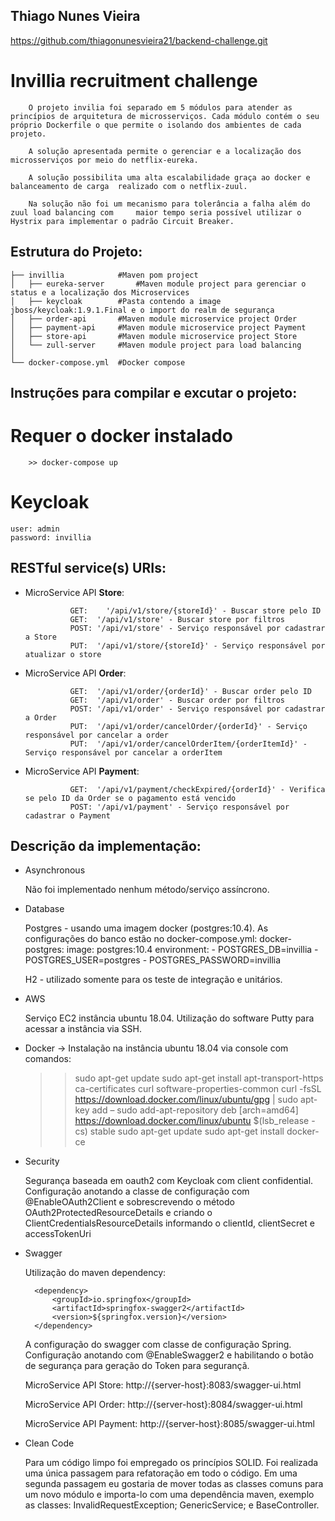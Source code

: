 ## Thiago Nunes Vieira

https://github.com/thiagonunesvieira21/backend-challenge.git

# Invillia recruitment challenge

		O projeto invilia foi separado em 5 módulos para atender as princípios de arquitetura de microsserviços. Cada módulo contém o seu próprio Dockerfile o que permite o isolando dos ambientes de cada projeto. 
	
		A solução apresentada permite o gerenciar e a localização dos microsserviços por meio do netflix-eureka.
		
		A solução possibilita uma alta escalabilidade graça ao docker e balanceamento de carga 	realizado com o netflix-zuul.
		
		Na solução não foi um mecanismo para tolerância a falha além do zuul load balancing com 	maior tempo seria possível utilizar o Hystrix para implementar o padrão Circuit Breaker.

## Estrutura do Projeto:


	├── invillia			#Maven pom project
	│   ├── eureka-server		#Maven module project para gerenciar o status e a localização dos Microservices
	│   ├── keycloak		#Pasta contendo a image jboss/keycloak:1.9.1.Final e o import do realm de segurança
	│   ├── order-api		#Maven module microservice project Order
	│   ├── payment-api		#Maven module microservice project Payment
	│   ├── store-api		#Maven module microservice project Store
	│   └── zull-server		#Maven module project para load balancing
	│
	└── docker-compose.yml	#Docker compose

## Instruções para compilar e excutar o projeto:
		
# Requer o docker instalado

		>> docker-compose up

# Keycloak
	user: admin
	password: invillia
	

## RESTful service(s) URIs:

* MicroService API **Store**:

				GET: 	'/api/v1/store/{storeId}' - Buscar store pelo ID
				GET:  '/api/v1/store' - Buscar store por filtros
				POST: '/api/v1/store' - Serviço responsável por cadastrar a Store
				PUT:  '/api/v1/store/{storeId}' - Serviço responsável por atualizar o store

* MicroService API **Order**:

				GET:  '/api/v1/order/{orderId}' - Buscar order pelo ID
				GET:  '/api/v1/order' - Buscar order por filtros
				POST: '/api/v1/order' - Serviço responsável por cadastrar a Order
				PUT:  '/api/v1/order/cancelOrder/{orderId}' - Serviço responsável por cancelar a order
				PUT:  '/api/v1/order/cancelOrderItem/{orderItemId}' - Serviço responsável por cancelar a orderItem

* MicroService API **Payment**:

				GET:  '/api/v1/payment/checkExpired/{orderId}' - Verifica se pelo ID da Order se o pagamento está vencido
				POST: '/api/v1/payment' - Serviço responsável por cadastrar o Payment


## Descrição da implementação:

* Asynchronous 
	
	Não foi implementado nenhum método/serviço assíncrono. 
	 
* Database
	
	Postgres - usando uma imagem docker (postgres:10.4). As configurações do banco estão no docker-compose.yml:
		 docker-postgres:
		    image: postgres:10.4
		    environment:
		      - POSTGRES_DB=invillia
		      - POSTGRES_USER=postgres
		      - POSTGRES_PASSWORD=invillia
		      
	H2 - utilizado somente para os teste de integração e unitários.
	
* AWS
	
	Serviço EC2 instância ubuntu 18.04. Utilização do software Putty para acessar a instância via SSH. 
	
* Docker	 -> Instalação na instância ubuntu 18.04 via console com comandos:
			 
	 >> sudo apt-get update
	 >> sudo apt-get install apt-transport-https ca-certificates curl software-properties-common
	 >> curl -fsSL https://download.docker.com/linux/ubuntu/gpg | sudo apt-key add –
	 >> sudo add-apt-repository deb [arch=amd64] https://download.docker.com/linux/ubuntu  $(lsb_release -cs)  stable
	 >> sudo apt-get update	
	 >> sudo apt-get install docker-ce
		 

* Security 

	Segurança baseada em oauth2 com Keycloak com client confidential. Configuração anotando a classe de configuração com @EnableOAuth2Client e sobrescrevendo o método OAuth2ProtectedResourceDetails 	e criando o ClientCredentialsResourceDetails	informando o clientId, clientSecret e accessTokenUri   

* Swagger

	Utilização do maven dependency:
		
		<dependency>
			<groupId>io.springfox</groupId>
			<artifactId>springfox-swagger2</artifactId>
			<version>${springfox.version}</version>
		</dependency>
		
	A configuração do swagger com classe de configuração Spring. Configuração anotando com @EnableSwagger2 e habilitando o botão de segurança para geração do Token para segurançã.
	
	MicroService API Store:
		http://{server-host}:8083/swagger-ui.html

	MicroService API Order:
		http://{server-host}:8084/swagger-ui.html		

	MicroService API Payment:
		http://{server-host}:8085/swagger-ui.html
	
* Clean Code

	Para um código limpo foi empregado os princípios SOLID. Foi realizada uma única passagem para refatoração em todo o código. Em uma segunda passagem eu gostaria de mover todas as classes comuns para um novo módulo e importa-lo com uma dependência maven, exemplo as classes:
		InvalidRequestException;
		GenericService; e 
		BaseController. 
